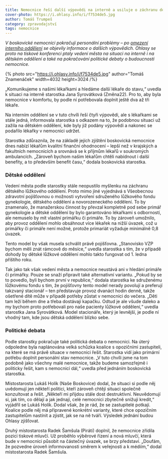 ```yaml
---
title: Nemocnice řeší další výpovědi na interně a usiluje o záchranu dětského oddělení
cover-photo: https://i.ohlasy.info/i/f7534de5.jpg
author: Tomáš Trumpeš
category: zpravodajství
tags: nemocnice
---
```


*V boskovické nemocnici pokračují personální problémy – po [omezení interního oddělení](https://ohlasy.info/clanky/2024/05/nemocnice-interna.html) se objevily informace o dalších výpovědích. Ohlasy se proto na tiskové konferenci ptaly vedení města na situaci na interně i na dětském oddělení a také na pokračování politické debaty o budoucnosti nemocnice.*

{% photo src="https://i.ohlasy.info/i/f7534de5.jpg" author="Tomáš Znamenáček" width=4032 height=3024 /%}

„Komunikujeme s našimi lékařkami a hledáme další lékaře do stavu,“ uvedla k situaci na interně starostka Jana Syrovátková (Změna22). Pro to, aby byla nemocnice v komfortu, by podle ní potřebovala doplnit ještě dva až tři lékaře.

Na interním oddělení se v tuto chvíli řeší čtyři výpovědi, ale s lékařkami se stále jedná, informovala starostka s odkazem na to, že podobnou situaci už zažila na dětském oddělení, kde byly již podány výpovědi a nakonec se podařilo lékařky v nemocnici udržet.

Starostka zdůraznila, že na základě jejích zjištění boskovická nemocnice dnes nabízí lékařům kvalitní finanční ohodnocení – lepší než v krajských a fakultních nemocnicích a srovnává se k příjmům lékařů v soukromých ambulancích. „Zároveň bychom našim lékařům chtěli nabídnout i další benefity, a to především benefit času,“ dodala boskovická starostka.

### Dětské oddělení

Vedení města podle starostky stále neopustilo myšlenku na záchranu dětského lůžkového oddělení. Proto mimo jiné vyjednává s Všeobecnou zdravotní pojišťovnou o možnosti vytvoření sdruženého lůžkového fondu gynekologie, dětského oddělení a novorozeneckého oddělení. To by znamenalo, že manažerskou činnost by převzal kompletně pod sebe primář gynekologie a dětské oddělení by bylo garantováno lékařkami s odborností, ale nemuselo by mít vlastní primářku či primáře. To by zároveň umožnilo, aby provoz oddělení mohlo obsáhnout více lékařek na nižší úvazek, což u primářky či primáře není možné, protože primariát vyžaduje minimálně 0,8 úvazek.

Tento model by však musela schválit právě pojišťovna. „Stanovisko VZP bychom měli znát rámcově do měsíce,“ uvedla starostka s tím, že v případě dohody by dětské lůžkové oddělení mohlo takto fungovat od 1. ledna příštího roku.

Tak jako tak však vedení města a nemocnice neustává ani v hledání primáře či primářky. Pouze se snaží připravit také alternativní variantu. „Pokud by se to povedlo, byli bychom první v republice,“ dodala starostka ke sdruženému lůžkovému fondu s tím, že pojišťovny tento model nerady povolují a preferují takzvaný stacionář – ten představuje provoz dvanáct hodin denně, takže ošetřené dítě může v případě potřeby zůstat v nemocnici do večera. „Děti tam leží během dne a třeba dostávají kapačku. Odtud je ale všude daleko a my bychom proto potřebovali pro naše pacienty lůžkové oddělení,“ uvedla starostka Jana Syrovátková. Model stacionáře, který je levnější, je podle ní vhodný tam, kde jsou dětská oddělení blízko sebe.

### Politické debata

Podle starostky pokračuje také politická debata o nemocnici. Na úterý odpoledne byla naplánována velká schůzka koalice s opozičními zastupiteli, na které se má právě situace v nemocnici řešit. Starostka vidí jako primární potřebu doplnit personální stav nemocnice. „V tuto chvíli jsme na tom podobně jako všechny malé nemocnice, takže budeme samozřejmě i politicky řešit, kam s nemocnicí dál,“ uvedla před jednáním boskovická starostka.

Místostarosta Lukáš Holík (Naše Boskovice) dodal, že situaci si podle něj uvědomují jen někteří politici, kteří zároveň chtějí situaci společně konzultovat a řešit. „Někteří mi přijdou stále dost destruktivní. Neuvědomují si, jak tím, co dělají a jak jednají, celé nemocnici zbytečně snižují kredit,“ vyjádřil se Lukáš Holík. Dodal však, že je rád, že se zastupitelé potkají. Koalice podle něj má připravené konkrétní varianty, které chce opozičním zastupitelům nastínit a zjistit, jak se na ně tváří. Výsledek jednání budou Ohlasy zjišťovat.

Druhý místostarosta Radek Šamšula (Piráti) doplnil, že nemocnice zřídila pozici tiskové mluvčí. Už proběhlo výběrové řízení a nová mluvčí, která bude v nemocnici působit na částečný úvazek, se brzy představí. „Doufám, že pozvedne úroveň informovanosti směrem k veřejnosti a k médiím,“ dodal místostarosta Radek Šamšula.

